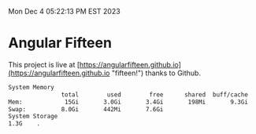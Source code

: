 Mon Dec  4 05:22:13 PM EST 2023

# Angular Fifteen


This project is live at [https://angularfifteen.github.io](https://angularfifteen.github.io "fifteen!") thanks to Github.

```bash
System Memory
               total        used        free      shared  buff/cache   available
Mem:            15Gi       3.0Gi       3.4Gi       198Mi       9.3Gi        12Gi
Swap:          8.0Gi       442Mi       7.6Gi
System Storage
1.3G	.
```
```bash
